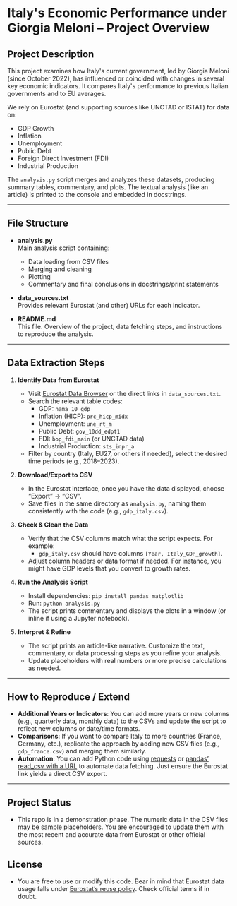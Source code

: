 # Italy's Economic Performance under Giorgia Meloni – Project Overview

## Project Description
This project examines how Italy's current government, led by Giorgia Meloni (since October 2022), has influenced or coincided with changes in several key economic indicators. It compares Italy's performance to previous Italian governments and to EU averages.

We rely on Eurostat (and supporting sources like UNCTAD or ISTAT) for data on:
- GDP Growth
- Inflation
- Unemployment
- Public Debt
- Foreign Direct Investment (FDI)
- Industrial Production

The `analysis.py` script merges and analyzes these datasets, producing summary tables, commentary, and plots. The textual analysis (like an article) is printed to the console and embedded in docstrings.

---

## File Structure

- **analysis.py**  
  Main analysis script containing:
  - Data loading from CSV files
  - Merging and cleaning
  - Plotting
  - Commentary and final conclusions in docstrings/print statements

- **data_sources.txt**  
  Provides relevant Eurostat (and other) URLs for each indicator.

- **README.md**  
  This file. Overview of the project, data fetching steps, and instructions to reproduce the analysis.

---

## Data Extraction Steps

1. **Identify Data from Eurostat**  
   - Visit [Eurostat Data Browser](https://ec.europa.eu/eurostat/databrowser/) or the direct links in `data_sources.txt`.
   - Search the relevant table codes:
     - GDP: `nama_10_gdp`
     - Inflation (HICP): `prc_hicp_midx`
     - Unemployment: `une_rt_m`
     - Public Debt: `gov_10dd_edpt1`
     - FDI: `bop_fdi_main` (or UNCTAD data)
     - Industrial Production: `sts_inpr_a`
   - Filter by country (Italy, EU27, or others if needed), select the desired time periods (e.g., 2018–2023).

2. **Download/Export to CSV**  
   - In the Eurostat interface, once you have the data displayed, choose “Export” → “CSV”.
   - Save files in the same directory as `analysis.py`, naming them consistently with the code (e.g., `gdp_italy.csv`).

3. **Check & Clean the Data**  
   - Verify that the CSV columns match what the script expects. For example:
     - `gdp_italy.csv` should have columns `[Year, Italy_GDP_growth]`.
   - Adjust column headers or data format if needed. For instance, you might have GDP levels that you convert to growth rates.

4. **Run the Analysis Script**  
   - Install dependencies: `pip install pandas matplotlib`
   - Run: `python analysis.py`
   - The script prints commentary and displays the plots in a window (or inline if using a Jupyter notebook).

5. **Interpret & Refine**  
   - The script prints an article-like narrative. Customize the text, commentary, or data processing steps as you refine your analysis.
   - Update placeholders with real numbers or more precise calculations as needed.

---

## How to Reproduce / Extend

- **Additional Years or Indicators**: You can add more years or new columns (e.g., quarterly data, monthly data) to the CSVs and update the script to reflect new columns or date/time formats.
- **Comparisons**: If you want to compare Italy to more countries (France, Germany, etc.), replicate the approach by adding new CSV files (e.g., `gdp_france.csv`) and merging them similarly.
- **Automation**: You can add Python code using [requests](https://docs.python-requests.org/en/master/) or [pandas’ read_csv with a URL](https://pandas.pydata.org/docs/reference/api/pandas.read_csv.html) to automate data fetching. Just ensure the Eurostat link yields a direct CSV export.

---

## Project Status
- This repo is in a demonstration phase. The numeric data in the CSV files may be sample placeholders. You are encouraged to update them with the most recent and accurate data from Eurostat or other official sources.

## License
- You are free to use or modify this code. Bear in mind that Eurostat data usage falls under [Eurostat’s reuse policy](https://ec.europa.eu/eurostat/about/policies/copyright). Check official terms if in doubt.
